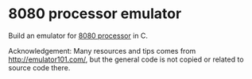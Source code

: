 # 8080 processor emulator
Build an emulator for [8080 processor](https://en.wikipedia.org/wiki/Intel_8080) in C.

Acknowledgement: Many resources and tips comes from http://emulator101.com/, but the general code is not copied or related to source code there.
